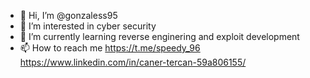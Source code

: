 - 👋 Hi, I’m @gonzaless95
- 👀 I’m interested in cyber security
- 🌱 I’m currently learning reverse enginering and exploit development
- 📫 How to reach me https://t.me/speedy_96 https://www.linkedin.com/in/caner-tercan-59a806155/

<!---

--->
